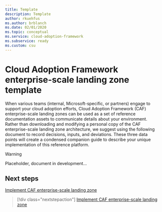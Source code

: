 ```yaml
---
title: Template
description: Template
author: rkuehfus
ms.author: brblanch
ms.date: 02/01/2020
ms.topic: conceptual
ms.service: cloud-adoption-framework
ms.subservice: ready
ms.custom: csu
---
```


# Cloud Adoption Framework enterprise-scale landing zone template

When various teams (internal, Microsoft-specific, or partners) engage to support your cloud adoption efforts, Cloud Adoption Framework (CAF) enterprise-scale landing zones can be used as a set of reference documentation assets to communicate details about your environment. Rather than downloading and modifying a personal copy of the CAF enterprise-scale landing zone architecture, we suggest using the following document to record decisions, inputs, and deviations. These three data points will create a condensed companion guide to describe your unique implementation of this reference platform.

> [!WARNING]
> Placeholder, document in development...

## Next steps

[Implement CAF enterprise-scale landing zone](./implementation.md)

> [!div class="nextstepaction"]
> [Implement CAF enterprise-scale landing zone](./implementation.md)
